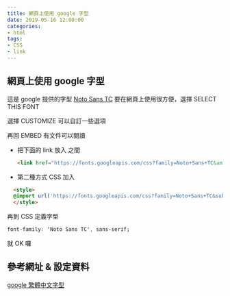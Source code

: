 ```yaml
---
title: 網頁上使用 google 字型
date: 2019-05-16 12:00:00
categories: 
- html
tags:
- CSS
- link
---
```


## 網頁上使用 google 字型

這是 google 提供的字型 [Noto Sans TC](https://fonts.google.com/specimen/Noto%20Sans%20TC "Noto Sans TC - Google Fonts") 要在網頁上使用很方便，選擇 SELECT THIS FONT 

選擇 CUSTOMIZE 可以自訂一些選項

再回 EMBED 有文件可以閱讀

- 把下面的 link 放入 <head> 之間
  ```html
  <link href="https://fonts.googleapis.com/css?family=Noto+Sans+TC&amp;subset=chinese-traditional" rel="stylesheet"> 
  ```

- 第二種方式 CSS 加入
```html
  <style>
  @import url('https://fonts.googleapis.com/css?family=Noto+Sans+TC&subset=chinese-traditional');
  </style> 
```
再到 CSS 定義字型
```css
font-family: 'Noto Sans TC', sans-serif;
```
就 OK 囉





## 參考網址 & 設定資料

[google 繁體中文字型](https://fonts.google.com/?subset=chinese-traditional "Google Fonts")
